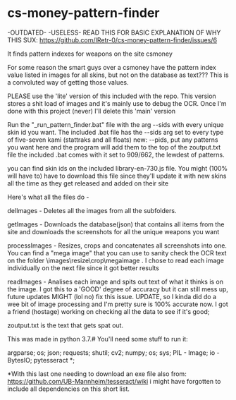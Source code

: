 # cs-money-pattern-finder

-OUTDATED-
-USELESS-
READ THIS FOR BASIC EXPLANATION OF WHY THIS SUX:
https://github.com/IRetr-0/cs-money-pattern-finder/issues/6






It finds pattern indexes for weapons on the site csmoney

For some reason the smart guys over a csmoney have the pattern index value listed in images for all skins, but not on the database as text??? This is a convoluted way of getting those values.

PLEASE use the 'lite' version of this included with the repo. This version stores a shit load of images and it's mainly use to debug the OCR. Once I'm done with this project (never) I'll delete this 'main' version

Run the "_run_pattern_finder.bat" file with the arg --sids with every unique skin id you want.
The included .bat file has the --sids arg set to every type of five-seven kami (stattraks and all floats)
new: --pids, put any patterns you want here and the program will add them to the top of the zoutput.txt file
the included .bat comes with it set to 909/662, the lewdest of patterns.

you can find skin ids on the included library-en-730.js file. You might (100% will have to) have to download this file since they'll update it with new skins all the time as they get released and added on their site

Here's what all the files do - 

delImages - Deletes all the images from all the subfolders.

getImages - Downloads the database(json) that contains all items from the site and downloads the screenshots for all the unique weapons you want 

processImages - Resizes, crops and concatenates all screenshots into one. You can find a "mega image" that you can use to sanity check the OCR text on the folder \images\resize\crop\megaimage . I chose to read each image individually on the next file since it got better results

readImages - Analises each image and spits out text of what it thinks is on the image. I got this to a 'GOOD' degree of accuracy but it can still mess up, future updates MIGHT (lol no) fix this issue. UPDATE, so I kinda did do a wee bit of image processing and I'm pretty sure is 100% accurate now. I got a friend (hostage) working on checking all the data to see if it's good;

zoutput.txt is the text that gets spat out.

This was made in python 3.7.#
You'll need some stuff to run it:

argparse; 
os; 
json; 
requests; 
shutil; 
cv2; 
numpy; 
os; 
sys; 
PIL - Image; 
io - BytesIO; 
pytesseract *; 

*With this last one needing to download an exe file also from: https://github.com/UB-Mannheim/tesseract/wiki
i might have forgotten to include all dependencies on this short list.
